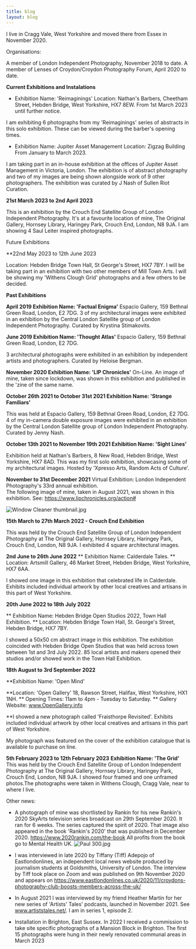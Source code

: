 ```yaml
---
title: blog
layout: blog
---
```


I live in Cragg Vale, West Yorkshire and moved there from Essex in November 2020.

Organisations:

A member of London Independent Photography, November 2018 to date.
A member of Lenses of Croydon/Croydon Photography Forum, April 2020 to date.

**Current Exhibitions and Instalations**

* Exhibition Name: 'Reimaginings'
Location: Nathan's Barbers, Cheetham Street, Hebden Bridge, West Yorkshire, HX7 8EW. 
From 1st March 2023 until further notice.

I am exhibiting 6 photographs from my 'Reimaginings' series of abstracts in this solo exhibition. These can be viewed during the barber's opening times.

* Exhibition Name: Jupiter Asset Management
Location: Zigzag Building From January to March 2023.

I am taking part in an in-house exhibition at the offices of Jupiter Asset Management in Victoria, London. The exhibition is of abstract photography and two of my images are being shown alongside work of 9 other photographers. The exhibition was curated by J Nash of Sullen Riot Curation.

**21st March 2023 to 2nd April 2023**

This is an exhibition by the Crouch End Satellite Group of London Independent Photography. It's at a favourite location of mine, The Original Gallery, Hornsey Library, Haringey Park, Crouch End, London, N8 9JA. I am showing 4 Saul Leiter inspired photographs. 

Future Exhibitions

**22nd May 2023 to 12th June 2023

Location: Hebden Bridge Town Hall, St George's Street, HX7 7BY.
I will be taking part in an exhibition with two other members of Mill Town Arts. I will be showing my 'Withens Clough Grid' photographs and a few others to be decided.

**Past Exhibitions**

**April 2019
Exhibition Name: 'Factual Enigma'**
Espacio Gallery, 159 Bethnal Green Road, London, E2 7DG.
3 of my architectural images were exhibited in an exhibition by the Central London Satellite group of London Independent Photography. Curated by Krystina Stimakovits.

**June 2019
Exhibition Name: 'Thought Atlas'**
Espacio Gallery, 159 Bethnal Green Road, London, E2 7DG.

3 architectural photographs were exhibited in an exhibition by independent artists and photographers. Curated by Heloise Bergman.

**November 2020
Exhibition Name: 'LIP Chronicles'**
On-Line. 
An image of mine, taken since lockdown, was shown in this exhibition and published in the 'zine of the same name.

**October 26th 2021 to October 31st 2021 
Exhibition Name: 'Strange Familiars'**

This was held at Espacio Gallery, 159 Bethnal Green Road, London, E2 7DG.
4 of my in-camera double exposure images were exhibited in an exhibition by the Central London Satellite group of London Independent Photography. Curated by Jenny Nash.

**October 13th 2021 to November 19th 2021
Exhibition Name: 'Sight Lines'**

Exhibition held at Nathan's Barbers, 8 New Road, Hebden Bridge, West Yorkshire, HX7 8AD. 
This was my first solo exhibition, showcasing some of my architectural images. Hosted by 'Xpresso Arts, Random Acts of Culture'.

**November to 31st December 2021**
Virtual Exhibition: London Independent Photography's 33rd annual exhibition.  
The following image of mine, taken in August 2021, was shown in this exhibition. See: https://www.lipchronicles.org/action#

![Window Cleaner thumbnail.jpg](/uploads/Window%20Cleaner%20thumbnail.jpg)

**15th March to 27th March 2022 - Crouch End Exhibition**

This was held by the Crouch End Satellite Group of London Independent Photography at The Original Gallery, Hornsey Library, Haringey Park, Crouch End, London, N8 9JA. I exhibited 4 square architectural images.

**2nd June to 26th June 2022**
** Exhibition Name: Calderdale Tales.
** Location: Artsmill Gallery, 46 Market Street, Hebden Bridge, West Yorkshire, HX7 6AA.

I showed one image in this exhibition that celebrated life in Calderdale. Exhibits included individual artwork by other local creatives and artisans in this part of West Yorkshire.

**20th June 2022 to 18th July 2022**

** Exhibition Name: Hebden Bridge Open Studios 2022, Town Hall Exhibition.
** Location: Hebden Bridge Town Hall, St. George's Street, Hebden Bridge, HX7 7BY.

I showed a 50x50 cm abstract image in this exhibition. The exhibition coincided with Hebden Bridge Open Studios that was held across town between 1st and 3rd July 2022. 85 local artists and makers opened their studios and/or showed work in the Town Hall Exhibition. 

**18th August to 3rd September 2022**

**Exhibition Name: 'Open Mind'

**Location: 'Open Gallery' 18, Rawson Street, Halifax, West Yorkshire, HX1 1NH.
** Opening Times: 11am to 4pm - Tuesday to Saturday.
** Gallery Website: www.OpenGallery.info

**I showed a new photograph called 'Fraisthorpe Revisited'.  Exhibits included individual artwork by other local creatives and artisans in this part of West Yorkshire.

My photograph was featured on the cover of the exhibition catalogue that is available to purchase on line.

**5th February 2023 to 12th February 2023**
**Exhibition Name: 'The Grid'**
This was held by the Crouch End Satellite Group of London Independent Photography at The Original Gallery, Hornsey Library, Haringey Park, Crouch End, London, N8 9JA. I showed four framed and one unframed photos.The photographs were taken in Withens Clough, Cragg Vale, near to where I live.  



Other news:

* A photograph of mine was shortlisted by Rankin for his new Rankin's 2020 SkyArts television series broadcast on 29th September 2020.  It ran for 6 weeks. The series captured the spirit of 2020. That image also appeared in the book 'Rankin's 2020' that was published in December 2020. https://www.2020rankin.com/the-book
All profits from the book go to Mental Health UK. ![Paul 300.jpg](/uploads/Paul%20300.jpg)

* I was interviewed in late 2020 by Tiffany (Tiff) Adepojo of Eastlondonlines, an independent local news website produced by journalism students at Goldsmiths, University of London.  The interview by Tiff took place on Zoom and was published on 9th November 2020 and appears on https://www.eastlondonlines.co.uk/2020/11/croydons-photography-club-boosts-members-across-the-uk/

* In August 2021 I was interviewed by my friend Heather Martin for her new series of 'Artists' Tales' podcasts, launched in November 2021.  See www.artiststales.net/. I am in series 1, episode 2. 

* Installation in Brighton, East Sussex. 
In 2022 I received a commission to take site specific photographs of a Mansion Block in Brighton. The first 15 photographs were hung in their newly renovated communal areas in March 2023


